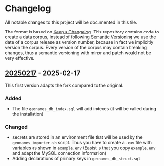 # Changelog

All notable changes to this project will be documented in this file.

The format is based on [Keep a Changelog](https://keepachangelog.com/en/1.0.0/).
This repository contains code to create a data corpus, instead of following [Semantic Versioning](https://semver.org/spec/v2.0.0.html) we use the date of a corpus release as version number, because in fact we implicitly version the corpus.
Every version of the corpus may contain breaking changes, thus a semantic versioning with minor and patch would not be very effective.


## [20250217] - 2025-02-17

This first version adapts the fork compared to the original.

### Added

- The file `geonames_db_index.sql` will add indexes (it will be called during the installation)

### Changed

- secrets are stored in an environment file that will be used by the `geonames_importer.sh` script. Thus you have to create a `.env`  file with variables as shown in `example.env` (Easist is that you copy `example.env` and adapt the MySQL connection information)
- Adding declarations of primary keys in `geonames_db_struct.sql`

[20250217]: https://github.com/kbrbe/GeoNames-MySQL-DataImport/releases/tag/v0.1.0
